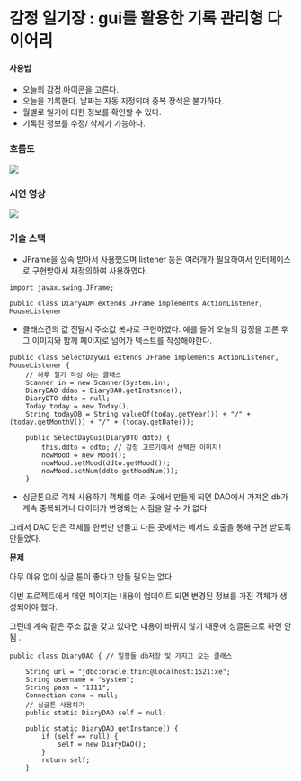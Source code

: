 감정 일기장 : gui를 활용한 기록 관리형 다이어리
========

#### 사용법
* 오늘의 감정 아이콘을 고른다.
* 오늘을 기록한다. 날짜는 자동 지정되며 중복 장석은 불가하다.
* 월별로 일기에 대한 정보를 확인할 수 있다.
* 기록된 정보를 수정/ 삭제가 가능하다.

### 흐름도
<img src ="https://github.com/minminjee/2023.12_diary_java_project/assets/157664207/d270cfbe-0c15-4c13-a497-155f941c032a">

### 시연 영상
<img src ="https://github.com/minminjee/diary_java_project_23.12/assets/157664207/42527757-e8a1-438e-89ff-344530df7c56">


### 기술 스택
* JFrame을 상속 받아서 사용했으며 listener 등은 여러개가 필요하여서 인터페이스로 구현받아서 재정의하여 사용하였다.
```
import javax.swing.JFrame;

public class DiaryADM extends JFrame implements ActionListener, MouseListener
```

* 클래스간의 값 전달시 주소값 복사로 구현하였다. 예를 들어 오늘의 감정을 고른 후 그 이미지와 함께 페이지로 넘어가 텍스트를 작성해야한다. 
```
public class SelectDayGui extends JFrame implements ActionListener, MouseListener {
	// 하루 일기 작성 하는 클래스
	Scanner in = new Scanner(System.in);
	DiaryDAO ddao = DiaryDAO.getInstance();
	DiaryDTO ddto = null;
	Today today = new Today();
	String todayDB = String.valueOf(today.getYear()) + "/" + (today.getMonthV()) + "/" + (today.getDate());

	public SelectDayGui(DiaryDTO ddto) {
		this.ddto = ddto; // 감정 고르기에서 선택한 이미지!
		nowMood = new Mood();
		nowMood.setMood(ddto.getMood());
		nowMood.setNum(ddto.getMoodNum());
	}
```

* 싱글톤으로 객체 사용하기
객체를 여러 곳에서 만들게 되면 DAO에서 가져온 db가 계속 중복되거나 데이터가 변경되는 시점을 알 수 가 없다

그래서 DAO 단은 객체를 한번만 만들고 다른 곳에서는 메서드 호출을 통해 구현 받도록 만들었다.

**문제**

아무 이유 없이 싱글 톤이 좋다고 만들 필요는 없다

이번 프로젝트에서 메인 페이지는 내용이 업데이트 되면 변경된 정보를 가진 객체가 생성되어야 했다. 

그런데 계속 같은 주소 값을 갖고 있다면 내용이 바뀌지 않기 때문에 싱글톤으로 하면 안됨 .

```
public class DiaryDAO { // 일정들 db저장 및 가지고 오는 클래스

	String url = "jdbc:oracle:thin:@localhost:1521:xe";
	String username = "system";
	String pass = "1111";
	Connection conn = null;
	// 싱글톤 사용하기
	public static DiaryDAO self = null;

	public static DiaryDAO getInstance() {
		if (self == null) {
			self = new DiaryDAO();
		}
		return self;
	}
```

